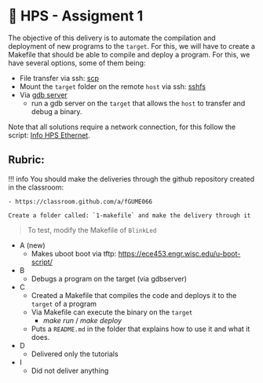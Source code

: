# 🔔 HPS - Assigment 1

The objective of this delivery is to automate the compilation and deployment of new programs to the `target`. For this, we will have to create a Makefile that should be able to compile and deploy a program. For this, we have several options, some of them being:

- File transfer via ssh: [scp](http://www.hypexr.org/linux_scp_help.php)
- Mount the `target` folder on the remote `host` via ssh: [sshfs](https://en.wikipedia.org/wiki/SSHFS)
- Via [gdb server](https://www.linux.com/news/remote-cross-target-debugging-gdb-and-gdbserver)
    - run a gdb server on the `target` that allows the `host` to transfer and debug a binary.

Note that all solutions require a network connection, for this follow the script: [Info HPS Ethernet](Embarcados-Avancados/info-HPS-ethernet/).

## Rubric:

!!! info
    You should make the deliveries through the github repository created in the classroom:
    
    - https://classroom.github.com/a/fGUME066
    
    Create a folder called: `1-makefile` and make the delivery through it

> To test, modify the Makefile of `BlinkLed`

- A (new) 
    - Makes uboot boot via tftp: https://ece453.engr.wisc.edu/u-boot-script/
- B
    - Debugs a program on the target (via gdbserver)
- C
    - Created a Makefile that compiles the code and deploys it to the `target` of a program
    - Via Makefile can execute the binary on the `target`
        - *make run* / *make deploy*
    - Puts a `README.md` in the folder that explains how to use it and what it does.
- D 
    - Delivered only the tutorials
-   I
    - Did not deliver anything
